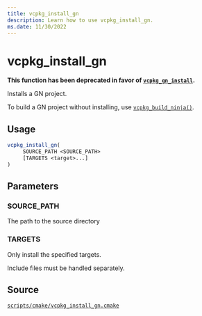 ```yaml
---
title: vcpkg_install_gn
description: Learn how to use vcpkg_install_gn.
ms.date: 11/30/2022
---
```

# vcpkg_install_gn

**This function has been deprecated in favor of [`vcpkg_gn_install`](vcpkg_gn_install.md).**

Installs a GN project.

To build a GN project without installing, use [`vcpkg_build_ninja()`](vcpkg_build_ninja.md).

## Usage

```cmake
vcpkg_install_gn(
     SOURCE_PATH <SOURCE_PATH>
     [TARGETS <target>...]
)
```

## Parameters

### SOURCE_PATH

The path to the source directory

### TARGETS

Only install the specified targets.

Include files must be handled separately.

## Source

[`scripts/cmake/vcpkg_install_gn.cmake`](https://github.com/Microsoft/vcpkg/blob/master/scripts/cmake/vcpkg_install_gn.cmake)
